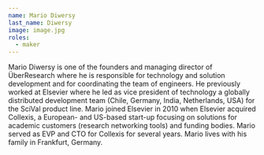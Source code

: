 ```yaml
---
name: Mario Diwersy
last_name: Diwersy
image: image.jpg
roles:
  - maker
---
```

Mario Diwersy is one of the founders and managing director of ÜberResearch where he is responsible for technology and solution development and for coordinating the team of engineers. He previously worked at Elsevier where he led as vice president of technology a globally distributed development team (Chile, Germany, India, Netherlands, USA) for the SciVal product line. Mario joined Elsevier in 2010 when Elsevier acquired Collexis, a European- and US-based start-up focusing on solutions for academic customers (research networking tools) and funding bodies. Mario served as EVP and CTO for Collexis for several years. Mario lives with his family in Frankfurt, Germany.
